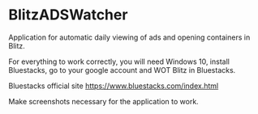 # BlitzADSWatcher
Application for automatic daily viewing of ads and opening containers in Blitz.

For everything to work correctly, you will need Windows 10, install Bluestacks, go to your google account and WOT Blitz in Bluestacks.

Bluestacks official site https://www.bluestacks.com/index.html

Make screenshots necessary for the application to work.
